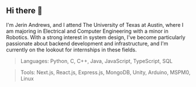 ## Hi there 👋

I'm Jerin Andrews, and I attend The University of Texas at Austin, where I am majoring in Electrical and Computer Engineering with a minor in Robotics. With a strong interest in system design, I've become particularly passionate about backend development and infrastructure, and I'm currently on the lookout for internships in these fields.

  > Languages: Python, C, C++, Java, JavaScript, TypeScript, SQL
  
  > Tools: Next.js, React.js, Express.js, MongoDB, Unity, Arduino, MSPM0, Linux
<!--
**jerin-t-andrews/jerin-t-andrews** is a ✨ _special_ ✨ repository because its `README.md` (this file) appears on your GitHub profile.

Here are some ideas to get you started:

- 🔭 I’m currently working on ...
- 🌱 I’m currently learning ...
- 👯 I’m looking to collaborate on ...
- 🤔 I’m looking for help with ...
- 💬 Ask me about ...
- 📫 How to reach me: ...
- 😄 Pronouns: ...
- ⚡ Fun fact: ...
-->
